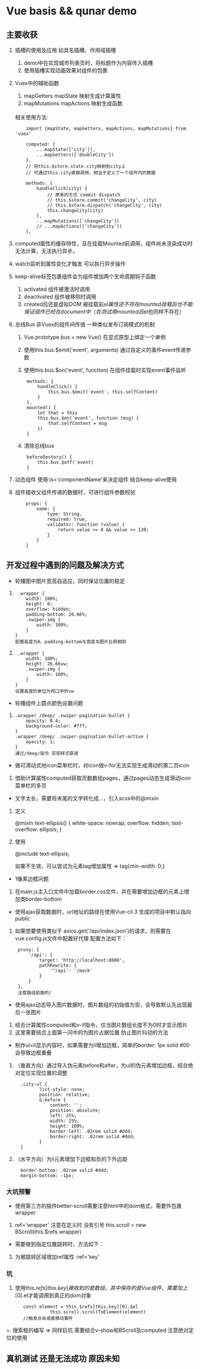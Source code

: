 # Vue basis && qunar demo

## 主要收获
1. 插槽的使用及应用 如具名插槽、作用域插槽
   1. demo中在实现城市列表页时，将标题作为内容传入插槽
   2. 使用插槽实现动画效果对组件的包裹
2. Vuex中的辅助函数
   1. mapGetters mapState 映射生成计算属性
   2. mapMutations mapActions 映射生成函数
   <br> 
   相关使用方法:
   
           import {mapState, mapGetters, mapActions, mapMutations} from 'vuex'
           
           computed: {
               ...mapState(['city']),
               ...mapGetters(['doubleCity'])
           },
           // 将this.$store.state.city映射到city上
           // 可通过this.city直接调用，相当于定义了一个组件内的数据
           
           methods: {
               handleClick(city) {
                   // 原来的方式 commit dispatch
                   // this.$store.commit('changeCity', city)
                   // this.$store.dispatch('changeCity', city)
                   this.changeCity(city)
               },
               ...mapMutations(['changeCity'])
               // ...mapActions(['changeCity'])
           },
           
3. computed属性的缓存特性，且在挂载Mounted前调用，组件尚未渲染成功时无法计算，无法执行异步。 
4. watch监听到属性变化才触发 可以执行异步操作
5. keep-alive标签包裹组件会为组件增加两个生命周期钩子函数
   1. activated 组件被激活时调用
   2. deactivated 组件被移除时调用
   3. created后还是虚拟DOM 被挂载前$el属性还不存在 mounted挂载后也不能保证组件已经在document中（在测试用mounted后$el也同样不存在）
6. 总线Bus 非Vuex的组件间传值 一种类似发布订阅模式的机制
   1.  Vue.prototype.bus = new Vue() 在显式原型上绑定一个单例
   2. 使用this.bus.$emit('event', arguments) 通过自定义的事件event传递参数
   3. 使用this.bus.$on('event', function) 在组件挂载时实现event事件监听
   
           methods: {
               handleClick() {
                   this.bus.$emit('event', this.selfContent)
               }
           },
           mounted() {
               let that = this
               this.bus.$on('event', function (msg) {
                   that.selfContent = msg
               })
           }
   4. 清除总线bus
   
           beforeDestory() {
               this.bus.$off('event)
           }
7. 动态组件 使用:is='componentName'来决定组件 结合keep-alive使用
8. 组件接收父组件传递的数据时，可进行组件参数校验
   
           props: {
               name: {
                   type: String,
                   required: true,
                   validator: function (value) {
                       return value >= 0 && value <= 130;
                   }
               }
           }

## 开发过程中遇到的问题及解决方式

+ 轮播图中图片宽高自适应，同时保证位置的稳定
1.      .wrapper {
           width: 100%;
           height: 0;
           overflow: hidden;
           padding-bottom: 26.66%;
           .swiper-img {
               width: 100%;
           }
       }
       配置高度为0，padding-bottom与宽度与图片比例相同
2.      .wrapper {
           width: 100%;
           height: 26.66vw;
           .swiper-img {
               width: 100%;
           }
       }
       设置高度的单位为视口中的vw
       
+ 轮播组件上圆点颜色设置问题
1.     .wrapper /deep/ .swiper-pagination-bullet {
           opacity: 0.4;
           background-color: #fff;
       }
       .wrapper /deep/ .swiper-pagination-bullet-active {
           opacity: 1;
       }
       通过/deep/指令 实现样式穿透
       
+ 做可滑动式地icon菜单栏时，对icon做v-for无法实现生成滑动的第二页icon
1. 借助计算属性computed获取页数数组pages，通过pages动态生成滑动icon菜单栏的多页

+ 文字太长，需要将末尾的文字转化成...，引入scss中的@mixin
1. 定义

    @mixin text-ellipsis() {
     white-space: nowrap;
     overflow: hidden;
     text-overflow: ellipsis;
    }
   
2. 使用

    @include text-ellipsis;
   
   如果不生效，可以尝试为元素tag增加属性 => tag{min-width: 0;}

+ 1像素边框问题
1. 在main.js主入口文件中加载border.css文件，并在需要增加边框的元素上增加类border-bottom

+ 使用ajax获取数据时，url地址的路径在使用Vue-cli 3 生成的项目中默认指向public
1. 如果想要使用类似于
axios.get('/api/index.json')的请求，则需要在vue.config.js文件中配置好代理
配置方法如下：

        proxy: {
            '/api': {
                target: 'http://localhost:8080',
                pathRewrite: {
                    '^/api': '/mock'
                }
            }
        },
        注意路径前面的/

+ 使用ajax动态导入图片数据时，图片数组的初始值为空，会导致默认先出现最后一张图片
1. 结合计算属性computed和v-if指令，仅当图片数组长度不为0时才显示图片
2. 这里需要结合上面第一问中的为图片占据位置 防止图片抖动的方法

+ 制作ul+li显示内容时，如果需要为li增加边框，简单的border: 1px solid #00会导致边框重叠
1. （垂直方向）通过导入伪元素before和after，为ul的伪元素增加边框，结合绝对定位实现位置的调整

         .city-ul {
                list-style: none;
                position: relative;
                &:before {
                    content: '';
                    position: absolute;
                    left: 25%;
                    width: 25%;
                    height: 100%;
                    border-left: .02rem solid #ddd;
                    border-right: .02rem solid #ddd;
                }
         }
2. （水平方向）为li元素增加下边框和负的下外边距

         border-bottom: .02rem solid #ddd;
         margin-bottom: -1px;

### 大坑预警

+ 使用第三方的插件better-scroll需要注意html中的dom格式，需要外包裹wrapper
1. ref='wrapper' 注意在定义时 没有引号 this.scroll = new BScroll(this.$refs.wrapper)
+ 需要做到指定位置跳转时，方法如下：
1. 为被跳转区域增加ref属性 :ref='key'
### 坑
1. 使用this.$refs[this.key]接收到的是数组，其中保存的是Vue组件，需要加上[0].$el才能调用到真正的dom对象

          const element = this.$refs[this.key][0].$el
                    this.scroll.scrollToElement(element)
          //触发点击或者移动事件

+. 搜索框的编写 => 同样巨坑 需要结合v-show和BScroll及computed 注意绝对定位的使用


## 真机测试  还是无法成功 原因未知